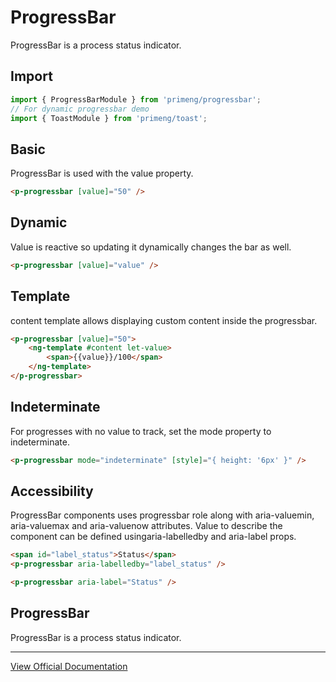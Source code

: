 # ProgressBar

ProgressBar is a process status indicator.

## Import

```typescript
import { ProgressBarModule } from 'primeng/progressbar';
// For dynamic progressbar demo
import { ToastModule } from 'primeng/toast';
```

## Basic

ProgressBar is used with the value property.

```html
<p-progressbar [value]="50" />
```

## Dynamic

Value is reactive so updating it dynamically changes the bar as well.

```html
<p-progressbar [value]="value" />
```

## Template

content template allows displaying custom content inside the progressbar.

```html
<p-progressbar [value]="50">
    <ng-template #content let-value>
        <span>{{value}}/100</span>
    </ng-template>
</p-progressbar>
```

## Indeterminate

For progresses with no value to track, set the mode property to indeterminate.

```html
<p-progressbar mode="indeterminate" [style]="{ height: '6px' }" />
```

## Accessibility

ProgressBar components uses progressbar role along with aria-valuemin, aria-valuemax and aria-valuenow attributes. Value to describe the component can be defined usingaria-labelledby and aria-label props.

```html
<span id="label_status">Status</span>
<p-progressbar aria-labelledby="label_status" />

<p-progressbar aria-label="Status" />
```

## ProgressBar

ProgressBar is a process status indicator.

---

[View Official Documentation](https://primeng.org/progressbar)
